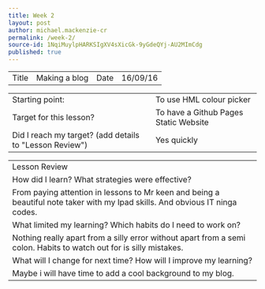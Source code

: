 ```yaml
---
title: Week 2
layout: post
author: michael.mackenzie-cr
permalink: /week-2/
source-id: 1NqiMuylpHARKSIgXV4sXicGk-9yGdeQYj-AU2MImCdg
published: true
---
```

<table>
  <tr>
    <td>Title</td>
    <td>Making a blog</td>
    <td>Date</td>
    <td>16/09/16</td>
  </tr>
</table>


<table>
  <tr>
    <td>Starting point:</td>
    <td>To use HML colour picker</td>
  </tr>
  <tr>
    <td>Target for this lesson?</td>
    <td>To have a Github Pages Static Website</td>
  </tr>
  <tr>
    <td>Did I reach my target? 
(add details to "Lesson Review")</td>
    <td> Yes quickly</td>
  </tr>
</table>


<table>
  <tr>
    <td>Lesson Review</td>
  </tr>
  <tr>
    <td>How did I learn? What strategies were effective? </td>
  </tr>
  <tr>
    <td>From paying attention in lessons to Mr keen and being a beautiful note taker with my Ipad skills. And obvious IT ninga codes.</td>
  </tr>
  <tr>
    <td>What limited my learning? Which habits do I need to work on? </td>
  </tr>
  <tr>
    <td>Nothing really apart from a silly error without apart from a semi colon. Habits to watch out for is silly mistakes.</td>
  </tr>
  <tr>
    <td>What will I change for next time? How will I improve my learning?</td>
  </tr>
  <tr>
    <td>Maybe i will have time to add a cool background to my blog.</td>
  </tr>
</table>


